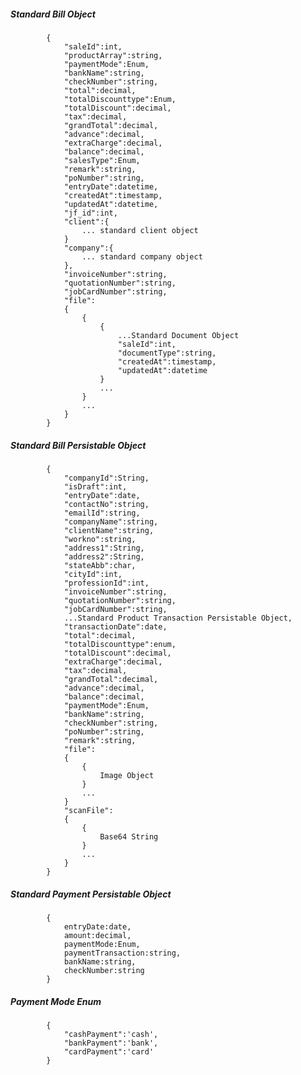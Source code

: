 ##### Standard Bill Object
			{
				"saleId":int,
				"productArray":string,
				"paymentMode":Enum,
				"bankName":string,
				"checkNumber":string,
				"total":decimal,
				"totalDiscounttype":Enum,
				"totalDiscount":decimal,
				"tax":decimal,
				"grandTotal":decimal,
				"advance":decimal,
				"extraCharge":decimal,
				"balance":decimal,
				"salesType":Enum,
				"remark":string,
				"poNumber":string,
				"entryDate":datetime,
				"createdAt":timestamp,
				"updatedAt":datetime,
				"jf_id":int,
				"client":{
					... standard client object
				}
            	"company":{
					... standard company object
				},
				"invoiceNumber":string,	
				"quotationNumber":string,	
				"jobCardNumber":string,
				"file":
				{
					{
						{
							...Standard Document Object
							"saleId":int,
							"documentType":string,
							"createdAt":timestamp,
							"updatedAt":datetime
						}
						...
					}
					...
				}
            }
			
##### Standard Bill Persistable Object
			{
            	"companyId":String,
				"isDraft":int,
				"entryDate":date,
				"contactNo":string,
				"emailId":string,
				"companyName":string,
				"clientName":string,
				"workno":string,
				"address1":String,
				"address2":String,
				"stateAbb":char,
				"cityId":int,
				"professionId":int,
				"invoiceNumber":string,
				"quotationNumber":string,	
				"jobCardNumber":string,
				...Standard Product Transaction Persistable Object,
				"transactionDate":date,
				"total":decimal,
				"totalDiscounttype":enum,
				"totalDiscount":decimal,
				"extraCharge":decimal,
				"tax":decimal,
				"grandTotal":decimal,
				"advance":decimal,
				"balance":decimal,
				"paymentMode":Enum,
				"bankName":string,
				"checkNumber":string,
				"poNumber":string,
				"remark":string,
				"file":
				{
					{
						Image Object
					}
					...
				}
				"scanFile":
				{
					{
						Base64 String
					}
					...
				}
            }

##### Standard Payment Persistable Object
			{
				entryDate:date,
				amount:decimal,
				paymentMode:Enum,
				paymentTransaction:string,
				bankName:string,
				checkNumber:string
			}
		
##### Payment Mode Enum
			{
				"cashPayment":'cash',
				"bankPayment":'bank',
				"cardPayment":'card'
			}